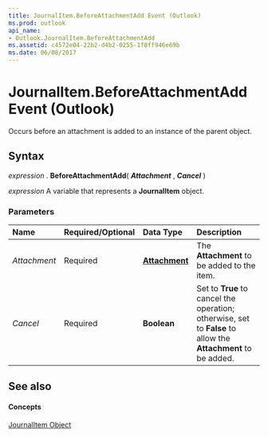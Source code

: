 ```yaml
---
title: JournalItem.BeforeAttachmentAdd Event (Outlook)
ms.prod: outlook
api_name:
- Outlook.JournalItem.BeforeAttachmentAdd
ms.assetid: c4572e04-22b2-d4b2-0255-1f8ff946e69b
ms.date: 06/08/2017
---
```



# JournalItem.BeforeAttachmentAdd Event (Outlook)

Occurs before an attachment is added to an instance of the parent object.


## Syntax

 _expression_ . **BeforeAttachmentAdd**( **_Attachment_** , **_Cancel_** )

 _expression_ A variable that represents a **JournalItem** object.


### Parameters



|**Name**|**Required/Optional**|**Data Type**|**Description**|
|:-----|:-----|:-----|:-----|
| _Attachment_|Required| **[Attachment](attachment-object-outlook.md)**|The  **Attachment** to be added to the item.|
| _Cancel_|Required| **Boolean**|Set to  **True** to cancel the operation; otherwise, set to **False** to allow the **Attachment** to be added.|

## See also


#### Concepts


[JournalItem Object](journalitem-object-outlook.md)

